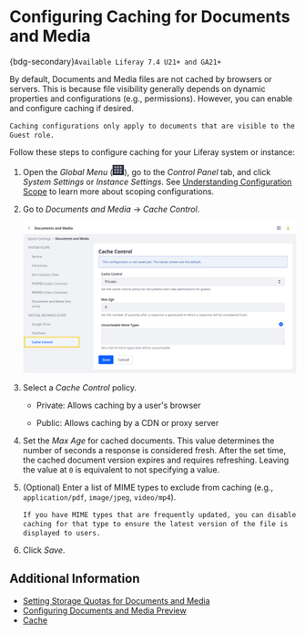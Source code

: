 # Configuring Caching for Documents and Media

{bdg-secondary}`Available Liferay 7.4 U21+ and GA21+`

By default, Documents and Media files are not cached by browsers or servers. This is because file visibility generally depends on dynamic properties and configurations (e.g., permissions). However, you can enable and configure caching if desired.

```{important}
Caching configurations only apply to documents that are visible to the Guest role.
```

Follow these steps to configure caching for your Liferay system or instance:

1. Open the *Global Menu* (![Global Menu](../../../images/icon-applications-menu.png)), go to the *Control Panel* tab, and click *System Settings* or *Instance Settings*. See [Understanding Configuration Scope](../../../system-administration/configuring-liferay/understanding-configuration-scope.md) to learn more about scoping configurations.

1. Go to *Documents and Media* &rarr; *Cache Control*.

   ![Go to Cache Control under Documents and Media settings.](./configuring-cache-control-for-documents-and-media/images/01.png)

1. Select a *Cache Control* policy.

   * Private: Allows caching by a user's browser

   * Public: Allows caching by a CDN or proxy server

1. Set the *Max Age* for cached documents. This value determines the number of seconds a response is considered fresh. After the set time, the cached document version expires and requires refreshing. Leaving the value at `0` is equivalent to not specifying a value.

1. (Optional) Enter a list of MIME types to exclude from caching (e.g., `application/pdf`, `image/jpeg`, `video/mp4`).

   ```{tip}
   If you have MIME types that are frequently updated, you can disable caching for that type to ensure the latest version of the file is displayed to users.
   ```

1. Click *Save*.

## Additional Information

* [Setting Storage Quotas for Documents and Media](./setting-storage-quotas-for-documents-and-media.md)
* [Configuring Documents and Media Preview](./configuring-documents-and-media-previews.md)
* [Cache](../../../building-applications/data-frameworks/cache.md)
